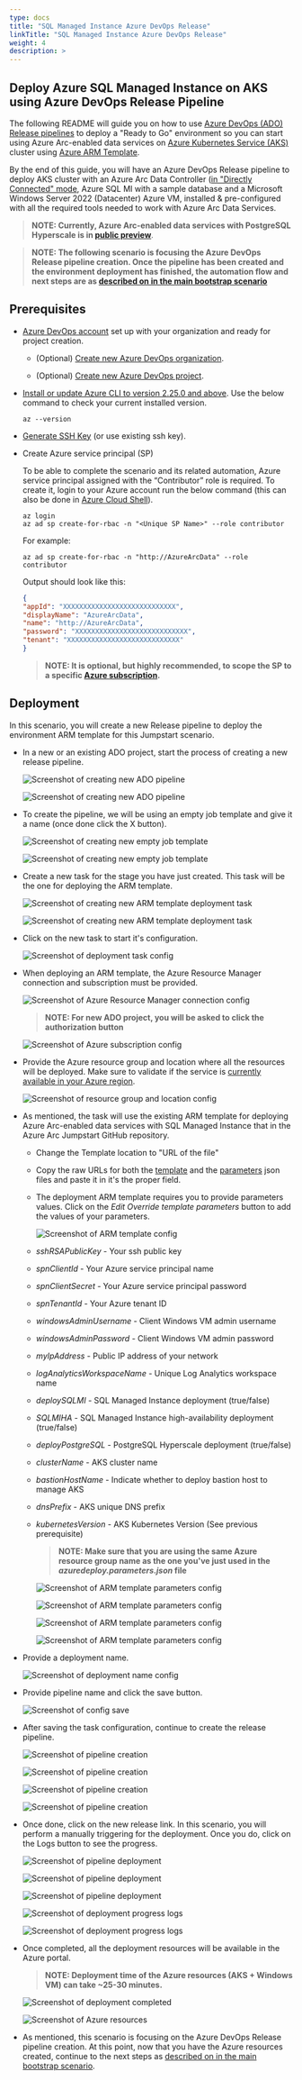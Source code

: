 ```yaml
---
type: docs
title: "SQL Managed Instance Azure DevOps Release"
linkTitle: "SQL Managed Instance Azure DevOps Release"
weight: 4
description: >
---
```


## Deploy Azure SQL Managed Instance on AKS using Azure DevOps Release Pipeline

The following README will guide you on how to use [Azure DevOps (ADO) Release pipelines](https://docs.microsoft.com/en-us/azure/devops/pipelines/release/?view=azure-devops) to deploy a "Ready to Go" environment so you can start using Azure Arc-enabled data services on [Azure Kubernetes Service (AKS)](https://docs.microsoft.com/en-us/azure/aks/intro-kubernetes) cluster using [Azure ARM Template](https://docs.microsoft.com/en-us/azure/azure-resource-manager/templates/overview).

By the end of this guide, you will have an Azure DevOps Release pipeline to deploy AKS cluster with an Azure Arc Data Controller ([in "Directly Connected" mode](https://docs.microsoft.com/en-us/azure/azure-arc/data/connectivity), Azure SQL MI with a sample database and a Microsoft Windows Server 2022 (Datacenter) Azure VM, installed & pre-configured with all the required tools needed to work with Azure Arc Data Services.

> **NOTE: Currently, Azure Arc-enabled data services with PostgreSQL Hyperscale is in [public preview](https://docs.microsoft.com/en-us/azure/azure-arc/data/release-notes)**.

> **NOTE: The following scenario is focusing the Azure DevOps Release pipeline creation. Once the pipeline has been created and the environment deployment has finished, the automation flow and next steps are as [described on in the main bootstrap scenario](https://azurearcjumpstart.io/azure_arc_jumpstart/azure_arc_data/aks/aks_mssql_mi_arm_template/)**

## Prerequisites

* [Azure DevOps account](https://azure.microsoft.com/en-us/services/devops/) set up with your organization and ready for project creation.

  * (Optional) [Create new Azure DevOps organization](https://docs.microsoft.com/en-us/azure/devops/organizations/accounts/create-organization?view=azure-devops).

  * (Optional) [Create new Azure DevOps project](https://docs.microsoft.com/en-us/azure/devops/organizations/projects/create-project?view=azure-devops&tabs=preview-page).

* [Install or update Azure CLI to version 2.25.0 and above](https://docs.microsoft.com/en-us/cli/azure/install-azure-cli?view=azure-cli-latest). Use the below command to check your current installed version.

  ```shell
  az --version
  ```

* [Generate SSH Key](https://docs.microsoft.com/en-us/azure/virtual-machines/linux/create-ssh-keys-detailed) (or use existing ssh key).

* Create Azure service principal (SP)

    To be able to complete the scenario and its related automation, Azure service principal assigned with the “Contributor” role is required. To create it, login to your Azure account run the below command (this can also be done in [Azure Cloud Shell](https://shell.azure.com/)).

    ```shell
    az login
    az ad sp create-for-rbac -n "<Unique SP Name>" --role contributor
    ```

    For example:

    ```shell
    az ad sp create-for-rbac -n "http://AzureArcData" --role contributor
    ```

    Output should look like this:

    ```json
    {
    "appId": "XXXXXXXXXXXXXXXXXXXXXXXXXXXX",
    "displayName": "AzureArcData",
    "name": "http://AzureArcData",
    "password": "XXXXXXXXXXXXXXXXXXXXXXXXXXXX",
    "tenant": "XXXXXXXXXXXXXXXXXXXXXXXXXXXX"
    }
    ```

    > **NOTE: It is optional, but highly recommended, to scope the SP to a specific [Azure subscription](https://docs.microsoft.com/en-us/cli/azure/ad/sp?view=azure-cli-latest).**

## Deployment

In this scenario, you will create a new Release pipeline to deploy the environment ARM template for this Jumpstart scenario.

* In a new or an existing ADO project, start the process of creating a new release pipeline.

    ![Screenshot of creating new ADO pipeline](./01.jpg)

    ![Screenshot of creating new ADO pipeline](./02.jpg)

* To create the pipeline, we will be using an empty job template and give it a name (once done click the X button).

    ![Screenshot of creating new empty job template](./03.jpg)

    ![Screenshot of creating new empty job template](./04.jpg)

* Create a new task for the stage you have just created. This task will be the one for deploying the ARM template.

    ![Screenshot of creating new ARM template deployment task](./05.jpg)

    ![Screenshot of creating new ARM template deployment task](./06.jpg)

* Click on the new task to start it's configuration.

    ![Screenshot of deployment task config](./07.jpg)

* When deploying an ARM template, the Azure Resource Manager connection and subscription must be provided.

    ![Screenshot of Azure Resource Manager connection config](./08.jpg)

  > **NOTE: For new ADO project, you will be asked to click the authorization button**

    ![Screenshot of Azure subscription config](./09.jpg)

* Provide the Azure resource group and location where all the resources will be deployed. Make sure to validate if the service is [currently available in your Azure region](https://azure.microsoft.com/en-us/global-infrastructure/services/?products=azure-arc).

    ![Screenshot of resource group and location config](./10.jpg)

* As mentioned, the task will use the existing ARM template for deploying Azure Arc-enabled data services with SQL Managed Instance that in the Azure Arc Jumpstart GitHub repository.

  * Change the Template location to "URL of the file"

  * Copy the raw URLs for both the [template](https://raw.githubusercontent.com/microsoft/azure_arc/main/azure_arc_data_jumpstart/aks/ARM/azuredeploy.json) and the [parameters](https://raw.githubusercontent.com/microsoft/azure_arc/main/azure_arc_data_jumpstart/aks/ARM/azuredeploy.parameters.json) json files and paste it in it's the proper field.

  * The deployment ARM template requires you to provide parameters values. Click on the _Edit Override template parameters_ button to add the values of your parameters.

    ![Screenshot of ARM template config](./11.jpg)

  * *sshRSAPublicKey* - Your ssh public key
  * *spnClientId* - Your Azure service principal name
  * *spnClientSecret* - Your Azure service principal password
  * *spnTenantId* - Your Azure tenant ID
  * *windowsAdminUsername* - Client Windows VM admin username
  * *windowsAdminPassword* - Client Windows VM admin password
  * *myIpAddress* - Public IP address of your network
  * *logAnalyticsWorkspaceName* - Unique Log Analytics workspace name
  * *deploySQLMI* - SQL Managed Instance deployment (true/false)
  * *SQLMIHA* - SQL Managed Instance high-availability deployment (true/false)
  * *deployPostgreSQL* - PostgreSQL Hyperscale deployment (true/false)
  * *clusterName* - AKS cluster name
  * *bastionHostName* - Indicate whether to deploy bastion host to manage AKS
  * *dnsPrefix* - AKS unique DNS prefix
  * *kubernetesVersion* - AKS Kubernetes Version (See previous prerequisite)
  
    > **NOTE: Make sure that you are using the same Azure resource group name as the one you've just used in the *azuredeploy.parameters.json* file**

    ![Screenshot of ARM template parameters config](./12.jpg)

    ![Screenshot of ARM template parameters config](./13.jpg)

    ![Screenshot of ARM template parameters config](./14.jpg)

    ![Screenshot of ARM template parameters config](./15.jpg)

* Provide a deployment name.

    ![Screenshot of deployment name config](./16.jpg)

* Provide pipeline name and click the save button.

    ![Screenshot of config save](./17.jpg)

* After saving the task configuration, continue to create the release pipeline.

    ![Screenshot of pipeline creation](./18.jpg)

    ![Screenshot of pipeline creation](./19.jpg)

    ![Screenshot of pipeline creation](./20.jpg)

    ![Screenshot of pipeline creation](./21.jpg)

* Once done, click on the new release link. In this scenario, you will perform a manually triggering for the deployment. Once you do, click on the Logs button to see the progress.

    ![Screenshot of pipeline deployment](./22.jpg)

    ![Screenshot of pipeline deployment](./23.jpg)

    ![Screenshot of pipeline deployment](./24.jpg)

    ![Screenshot of deployment progress logs](./25.jpg)

    ![Screenshot of deployment progress logs](./26.jpg)

* Once completed, all the deployment resources will be available in the Azure portal.

  > **NOTE: Deployment time of the Azure resources (AKS + Windows VM) can take ~25-30 minutes.**

    ![Screenshot of deployment completed](./27.jpg)

    ![Screenshot of Azure resources](./28.jpg)

* As mentioned, this scenario is focusing on the Azure DevOps Release pipeline creation. At this point, now that you have the Azure resources created, continue to the next steps as [described on in the main bootstrap scenario](https://azurearcjumpstart.io/azure_arc_jumpstart/azure_arc_data/aks/aks_mssql_mi_arm_template/#windows-login--post-deployment).
